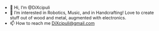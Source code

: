 - 👋 Hi, I’m @DiXcipuli
- 👀 I’m interested in Robotics, Music, and in Handcrafting! Love to create stuff out of wood and metal, augmented with electronics.
- 📫 How to reach me DiXcipuli@gmail.com
